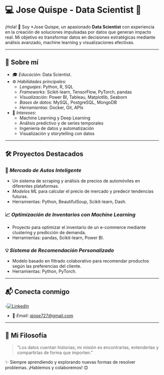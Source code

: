 # 💻 Jose Quispe - Data Scientist 🚀

¡Hola! 👋 Soy *Jose Quispe, un apasionado **Data Scientist** con experiencia en la creación de soluciones impulsadas por datos que generan impacto real. Mi objetivo es transformar datos en decisiones estratégicas mediante análisis avanzado, machine learning y visualizaciones efectivas.

---

## 🌟 Sobre mí

- 🎓 *Educación*: Data Scientist.
- ⚙️ *Habilidades principales*:
  - *Lenguajes*: Python, R, SQL
  - *Frameworks*: Scikit-learn, TensorFlow, PyTorch, pandas
  - *Visualización*: Power BI, Tableau, Matplotlib, Seaborn
  - *Bases de datos*: MySQL, PostgreSQL, MongoDB
  - *Herramientas*: Docker, Git, APIs
- 🤖 *Intereses*:
  - Machine Learning y Deep Learning
  - Análisis predictivo y de series temporales
  - Ingeniería de datos y automatización
  - Visualización y storytelling con datos

---

## 🛠️ Proyectos Destacados

### 🚗 *Mercado de Autos Inteligente*
- Un sistema de scraping y análisis de precios de automóviles en diferentes plataformas.
- *Modelos ML* para calcular el precio de mercado y predecir tendencias futuras.
- Herramientas: Python, BeautifulSoup, Scikit-learn, Dash.

### 📈 *Optimización de Inventarios con Machine Learning*
- Proyecto para optimizar el inventario de un e-commerce mediante clustering y predicción de demanda.
- Herramientas: pandas, Scikit-learn, Power BI.

### 💡 *Sistema de Recomendación Personalizado*
- Modelo basado en filtrado colaborativo para recomendar productos según las preferencias del cliente.
- Herramientas: Python, PyTorch.

---

## 📬 Conecta conmigo

-[![LinkedIn](https://img.shields.io/badge/LinkedIn-0A66C2?style=for-the-badge&logo=linkedin&logoColor=white)](www.linkedin.com/in/qjose)
- 📧 *Email*: [qjose727@gmail.com](mailto:qjose727@gmail.com)

---

## 🚀 Mi Filosofía

> "Los datos cuentan historias; mi misión es encontrarlas, entenderlas y compartirlas de forma que importen."

✨ Siempre aprendiendo y explorando nuevas formas de resolver problemas. ¡Hablemos y colaboremos! 😊
